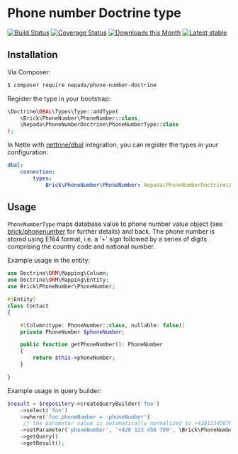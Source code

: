 Phone number Doctrine type
===========================

[![Build Status](https://github.com/nepada/phone-number-doctrine/workflows/CI/badge.svg)](https://github.com/nepada/phone-number-doctrine/actions?query=workflow%3ACI+branch%3Amaster)
[![Coverage Status](https://coveralls.io/repos/github/nepada/phone-number-doctrine/badge.svg?branch=master)](https://coveralls.io/github/nepada/phone-number-doctrine?branch=master)
[![Downloads this Month](https://img.shields.io/packagist/dm/nepada/phone-number-doctrine.svg)](https://packagist.org/packages/nepada/phone-number-doctrine)
[![Latest stable](https://img.shields.io/packagist/v/nepada/phone-number-doctrine.svg)](https://packagist.org/packages/nepada/phone-number-doctrine)


Installation
------------

Via Composer:

```sh
$ composer require nepada/phone-number-doctrine
```

Register the type in your bootstrap:
```php
\Doctrine\DBAL\Types\Type::addType(
    \Brick\PhoneNumber\PhoneNumber::class,
    \Nepada\PhoneNumberDoctrine\PhoneNumberType::class
);
```

In Nette with [nettrine/dbal](https://github.com/nettrine/dbal) integration, you can register the types in your configuration:
```yaml
dbal:
    connection:
        types:
            Brick\PhoneNumber\PhoneNumber: Nepada\PhoneNumberDoctrine\PhoneNumberType
```


Usage
-----

`PhoneNumberType` maps database value to phone number value object (see [brick/phonenumber](https://github.com/brick/phonenumber) for further details) and back. The phone number is stored using E164 format, i.e. a '+' sign followed by a series of digits comprising the country code and national number.

Example usage in the entity:
```php
use Doctrine\ORM\Mapping\Column;
use Doctrine\ORM\Mapping\Entity;
use Brick\PhoneNumber\PhoneNumber;

#[Entity]
class Contact
{

    #[Column(type: PhoneNumber::class, nullable: false)]
    private PhoneNumber $phoneNumber;

    public function getPhoneNumber(): PhoneNumber
    {
        return $this->phoneNumber;
    }

}
```

Example usage in query builder:
```php
$result = $repository->createQueryBuilder('foo')
    ->select('foo')
    ->where('foo.phoneNumber = :phoneNumber')
     // the parameter value is automatically normalized to +420123456789
    ->setParameter('phoneNumber', '+420 123 456 789', \Brick\PhoneNumber\PhoneNumber::class)
    ->getQuery()
    ->getResult();
```
